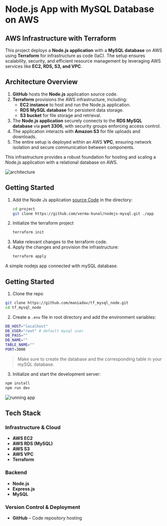 # Node.js App with MySQL Database on AWS

## AWS Infrastructure with Terraform

This project deploys a **Node.js application** with a **MySQL database** on AWS using **Terraform** for infrastructure as code (IaC). The setup ensures scalability, security, and efficient resource management by leveraging AWS services like **EC2, RDS, S3, and VPC**.

## Architecture Overview

1. **GitHub** hosts the **Node.js** application source code.
2. **Terraform** provisions the AWS infrastructure, including:
   - **EC2 instance** to host and run the Node.js application.
   - **RDS MySQL database** for persistent data storage.
   - **S3 bucket** for file storage and retrieval.
3. The **Node.js application** securely connects to the **RDS MySQL database** via **port 3306**, with security groups enforcing access control.
4. The application interacts with **Amazon S3** for file uploads and downloads.
5. The entire setup is deployed within an AWS **VPC**, ensuring network isolation and secure communication between components.

This infrastructure provides a robust foundation for hosting and scaling a Node.js application with a relational database on AWS.

![architecture](https://github.com/user-attachments/assets/c4765ba9-e225-495e-b1a0-8d29d7e55f58)

## Getting Started

1. Add the Node Js application [source Code](https://github.com/verma-kunal/nodejs-mysql) in the directory:
   ```bash
   cd project
   git clone https://github.com/verma-kunal/nodejs-mysql.git ./app
   ```
2. Initialize the terraform project
   ```bash
   terraform init
   ```
3. Make relevant changes to the terraform code.
4. Apply the changes and provision the infrastructure:
   ```bash
   terraform apply
   ```

A simple nodejs app connected with mySQL database.

## Getting Started

1. Clone the repo

```bash
git clone https://github.com/maniadav/tf_mysql_node.git
cd tf_mysql_node
```

2. Create a `.env` file in root directory and add the environment variables:

```bash
DB_HOST="localhost"
DB_USER="root" # default mysql user
DB_PASS=""
DB_NAME=""
TABLE_NAME=""
PORT=3000
```

> Make sure to create the database and the corresponding table in your mySQL database.

3. Initialize and start the development server:

```bash
npm install
npm run dev
```

![running app](https://github.com/user-attachments/assets/d882c2ec-2539-49eb-990a-3b0669af26b6)

## Tech Stack

### **Infrastructure & Cloud**

- **AWS EC2**
- **AWS RDS (MySQL)**
- **AWS S3**
- **AWS VPC**
- **Terraform**

### **Backend**

- **Node.js**
- **Express.js**
- **MySQL**

### **Version Control & Deployment**

- **GitHub** – Code repository hosting
